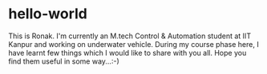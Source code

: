 # hello-world

This is Ronak. I'm currently an M.tech Control & Automation student at IIT Kanpur and working on underwater vehicle. During my course
phase here, I have learnt few things which I would like to share with you all. Hope you find them useful in some way...:-)
